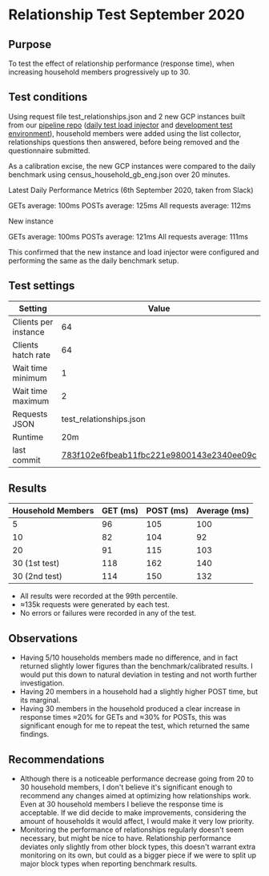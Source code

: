 # Relationship Test September 2020

## Purpose
To test the effect of relationship performance (response time), when increasing household members progressively up to 30.

## Test conditions

Using request file test_relationships.json and 2 new GCP instances built from our [pipeline repo](https://github.com/ONSdigital/eq-pipelines) ([daily test load injector](https://github.com/ONSdigital/eq-pipelines/tree/master/performance-testing/daily-test) and [development test environment](https://github.com/ONSdigital/eq-pipelines/tree/master/development/test)), household members were added using the list collector, relationships questions then answered, before being removed and the questionnaire submitted.

As a calibration excise, the new GCP instances were compared to the daily benchmark using census_household_gb_eng.json over 20 minutes.

Latest Daily Performance Metrics (6th September 2020, taken from Slack)

GETs average: 100ms
POSTs average: 125ms
All requests average: 112ms


New instance

GETs average: 100ms
POSTs average: 121ms
All requests average: 111ms

This confirmed that the new instance and load injector were configured and performing the same as the daily benchmark setup.


## Test settings

| Setting | Value |
| --- | ---|
| Clients per instance | 64 |
| Clients hatch rate   | 64 |
| Wait time minimum | 1 |
| Wait time maximum | 2 |
| Requests JSON | test_relationships.json |
| Runtime | 20m |
| last commit | [783f102e6fbeab11fbc221e9800143e2340ee09c](https://github.com/ONSdigital/eq-questionnaire-runner/commit/783f102e6fbeab11fbc221e9800143e2340ee09c)


## Results

| Household Members | GET (ms) | POST (ms) | Average (ms) |
|-------------------|----------|-----------|--------------|
| 5                 | 96       | 105       | 100          |
| 10                | 82       | 104       | 92           |
| 20                | 91       | 115       | 103          |
| 30 (1st test)     | 118      | 162       | 140          |
| 30 (2nd test)     | 114      | 150       | 132          |

- All results were recorded at the 99th percentile.
- ≈135k requests were generated by each test.
- No errors or failures were recorded in any of the test.


## Observations

- Having 5/10 households members made no difference, and in fact returned slightly lower figures than the benchmark/calibrated results. I would put this down to natural deviation in testing and not worth further investigation.
- Having 20 members in a household had a slightly higher POST time, but its marginal.
- Having 30 members in the household produced a clear increase in response times ≈20% for GETs and ≈30% for POSTs, this was significant enough for me to repeat the test, which returned the same findings.


## Recommendations

- Although there is a noticeable performance decrease going from 20 to 30 household members, I don't believe it's significant enough to recommend any changes aimed at optimizing how relationships work. Even at 30 household members I believe the response time is acceptable. If we did decide to make improvements, considering the amount of households it would affect, I would make it very low priority.
- Monitoring the performance of relationships regularly doesn't seem necessary, but might be nice to have. Relationship performance deviates only slightly from other block types, this doesn't warrant extra monitoring on its own, but could as a bigger piece if we were to split up major block types when reporting benchmark results.